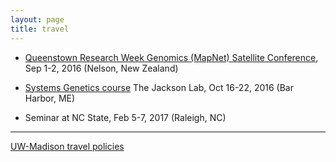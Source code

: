 ```yaml
---
layout: page
title: travel
---
```


<!--
  <a href="http://statgen.ncsu.edu/brcwebsite/summer_institute_ral.php">Summer Institute in Statistical Genetics</a> at NC State in Raleigh, NC (June 8-10, 2005)

  <a href="http://www.complextrait.org/meetings/main.php#ctc2005">4th Annual Meeting of the Complex Trait Consortium</a> in Groningen, the Netherlands (June 27-30, 2005)

  <a href="http://math.bnu.edu.cn/statprob/CSPS-IMS2005/index.html">CSPS/IMS meeting</a> in Beijing, China (July 9-12, 2005)

  <a href="http://www.amstat.org/meetings/jsm/2005/index.cfm">Joint Statistical Meetings</a> in Minneapolis, Minnesota (Aug 7-11, 2005)

  <a href="http://www.jax.org/courses/events/coursedetails.do?id=133">Short course on Complex Trait Analysis</a> at the Jackson Lab in Bar Harbor, Maine (Oct 5-11, 2005)

   <a href="http://bioinf.wehi.edu.au/folders/melanie/genemappers/">5th Australiasian human gene mapping conference</a>, <a href="http://www.mtbuller.com.au">Mt. Buller</a>, Australia (Nov 23-25, 2005)

  <a href="http://www.enar.org/meetings.htm">International
  Biometric Society/ENAR meeting</a>, Tampa, Florida (Mar 26-29, 2006)

  <a href="http://www.complextrait.org/meetings/ctc06.php">Complex Trait Consortium meeting</a> in Chapel Hill,
      North Carolina (May 6-10, 2006)

  <a href="http://www.biostat.washington.edu/sisg06/">Summer Institute in Statistical Genetics</a>, Seattle, Washington (June 26-28, 2006)</li>

  Visiting The Jackson Lab, Bar Harbor, Maine (July 10-12, 2006)</li>

  <a href="http://www.jax.org/courses/events/coursedetails.do?id=341&detail=scope">Complex Trait Analysis</a> short course, <a href="http://www.jax.org">The Jackson Laboratory</a>, Bar Harbor, Maine (Sept 16-22, 2006)</li>

  University of Michigan, Ann Arbor (Oct 19-20, 2006)</li>

  Neuropromise training course in Genetic analysis and
      Bioinformatics, Lund, Sweden (Jan 8-12, 2007)</li>

  Systems Medicine Workshop, NHLBI, Bethesda, MD (Jan 30 - Feb 1,
      2007)</li>

  GCAT Study Section (Feb 5-6, 2007)</li>

  Seminar at Statistics, U Michigan, Ann Arbor (Feb 14-16, 2007)</li>

  Seminar at The Jackson Lab, Bar Harbor (Feb 21-24, 2007)</li>

  Seminar at Statistics, UC Berkeley (Feb 27-Mar 1, 2007)</li>

  Seminar at Human Genetics, UCLA (March 5, 2007)</li>

  Seminar at U Wisconsin, Madison (Mar 21-24, 2007)</li>

  <a href="http://www.arvo.org/EWEB/startpage.aspx?site=AM_2007">ARVO</a> (May 6-10, 2007)</li>

  6th CTC meeting, Braunschweig, Germany (May 26 -29, 2007)</li>

  Cancun, Mexico (May 16-23, 2007)</li>

  GCAT Study Section, Washington, DC (May 31-June 1, 2007)</li>

  Seminar at <a href="http://www.math.niu.edu/">University of
      Northern Illinois</a>, DeKalb, Illinois (Sept 10-11, 2007)

  GCAT Study Section, San Francisco (Oct 3-4, 2007)

  <a href="http://www.genetics.wisc.edu/events.page?act=details&event=26">Genetics Dept retreat</a>, Devil's Head Resort, Merrimac, WI (Oct 5, 2007)

  <a href="http://www.jax.org/courses/2007/complextraits07.html">Complex Trait Analysis short course</a> at <a href="http://www.jax.org">The Jackson Laboratory</a>, Bar Harbor, Maine (Oct 11-17, 2007)

  Seminar at <a href="http://www.stolaf.edu">St Olaf College</a>, <a href="http://www.stolaf.edu/depts/statistics">Department of Statistics</a>, Northfield, Minnesota (Nov 5-6, 2007)

  Seminar at <a href="http://www.biostat.jhsph.edu">Johns Hopkins Biostatistics</a> (Nov 28, 2007)

  Seminar at <a href="http://www.genes.uchicago.edu/">Dept of Human Genetics</a>, <a href="http://www.uchicago.edu">University of Chicago</a> (Dec 5, 2007)

  Ani's defense, Johns Hopkins, Baltimore, MD (Dec 7, 2007)

  GCAT Study Section, Washington, DC (Feb 3-5, 2008)

  <a href="http://galton.uchicago.edu/msrc">First Midwest Statistics Research Colloquium</a>, University of Chicago (Mar 28-29, 2008)

  CTC meeting in Chapel Hill, North Carolina (Mar 14-15, 2008)

  Seminar at Cincinnati Children's Hospital (Apr 24-25, 2008)

  <a href="http://www.birs.ca/birspages.php?task=displayevent&event_id=08w5062">Emerging Statistical Challenges in Genome and Translational Research</a>, Banff, Canada (June 1-6, 2008)

  <a href="http://courses.jax.org/2008/systemgenetics08.html">Systems Genetics course</a> at The Jackson Laboratory, Bar Harbor, Maine (Sep 23-29, 2008)

  <a href="http://www-app.igb.uiuc.edu/bioinformatics/index.html">Midwest Symposium on Bioinformatics and Computational Biology</a>, Oct 4, 2008 (Champaign, IL)

  GCAT Study Section, Oct 6-7, 2008 (San Francisco, CA)

  Groningen and Oxford, Jan 17-24, 2009

  GCAT Study Section, Feb 3-4, 2009 (Washington, DC)

  GCAT Study Section, Jun 4-5, 2009 (Washington, DC)

  GCAT Study Section, Oct 14-15, 2009 (Seattle)

  <a href="http://courses.jax.org/2009/systemgenetics09.html">Systems Genetics course</a> at The Jackson Lab, Oct 19-25, 2009 (Bar Harbor)

  <a href="http://www.genetics.ucla.edu/">Human Genetics</a>, <a href="http://www.ucla.edu">UCLA</a>, Nov 23, 2009

  JAX CGD retreat, Jan 14-16, 2010 (Bar Harbor)

  GCAT Study Section, Feb 2-4, 2010 (Washington, DC)

  Seminar at UNC, Feb 11-13, 2010 (Chapel Hill, NC)

  Seminar at Vanderbilt, Mar 8-9, 2010 (Nashville, TN)

  Seminar at Michigan State, Apr 1-3, 2010 (Lansing, MI)

  <a href="http://www.ctc2010.org/">9th CTC meeting</a>, May 7-10, 2010 (Chicago)

  <a href="http://jay.up.poznan.pl/qtlmas2010/">MAS-QTL Workshop</a> and visit to Worclaw, May 17-18, 2010 (Poland)

  GCAT Study Section, Jun 2-3, 2010 (Chicago)

  <a href="http://www.cidr.jhmi.edu/cac.html">CIDR Access Committee</a>, Sept 7-8, 2010 (Washington, DC)

  <a href="http://courses.jax.org/2010/systemgenetics10.html">Systems Genetics course</a> at The Jackson Lab, Sep 19-25, 2010 (Bar Harbor)

  CGD meeting at The Jackson Lab, Jan 19-21, 2011 (Bar Harbor)

  Seminar in <a href="http://www.mailman.columbia.edu/academic-departments/biostatistics">Biostatistics</a> at <a href="http://www.columbia.edu">Columbia University</a>, Jan 26-28, 2011 (New York, NY)

  <a href="http://www.bio-complexity.com/QUB11/QB_ConfIndex.html">Quantitative Biology and Bioinformatics in Modern Medicine</a>, Feb 7-8, 2011 (Dublin, Ireland)

  <a href="http://cgd.jax.org/events/systemsgeneticsresources.shtml">Systems Genetics Resources Workshop</a>, May 12-13, 2011 (Chapel Hill, NC)

  <a href="http://www.ctc2010.org/">Mouse Genetics meeting</a>, Jun 22-26, 2011 (Washington, DC)

  <a href="http://www.warwick.ac.uk/statsdept/useR-2011/">UseR! Meeting</a>, Aug 16-18, 2011 (Coventry, UK)

  <a href="http://www.rug.nl/informatica/index">Groningen</a>, The Netherlands, Sept 6-11, 2011)

  <a href="http://statistics.gmu.edu/">Statistics</a>, <a href="http://www.gmu.edu">George Mason University</a>, Sept 22-23, 2011 (near Washington, DC)

  <a href="http://courses.jax.org/2011/systems-genetics.html">Systems Genetics course</a> at The Jackson Lab, Oct 2-9, 2011 (Bar Harbor)

  <a href="http://www.biostat.washington.edu/">Department of Biostatistics</a>, <a href="http://www.washington.edu">U Washington, Seattle</a>, Nov 16-18, 2011

  <a href="http://www.cidr.jhmi.edu/cac.html">CIDR Access Committee</a>, Jan 12-13, 2012 (Washington, DC)

  JAX CGD retreat, Jan 20, 2012 (Bar Harbor)

  <a href="http://www.enar.org/meetings.cfm">ENAR 2012 meeting</a>, Apr 1-4, 2012 (Washington, DC)

  <a href="http://www.pasteur.fr/ip/easysite/pasteur/en/research/scientific-departments/developmental-biology/units-and-groups/mouse-functional-genetics/ctc2012">CTC Meeting</a>, June 12-15, 2012 (Paris)

  <a href="http://www.euratrans.eu/">Euratrans</a> meeting, June 3-5, 2012 (Tutzing, Germany)

  CGD Advisory Board, Jackson Lab, Aug 15, 2012 (Bar Harbor)

  <a href="http://courses.jax.org/2012/systems-genetics.html">Systems Genetics course</a> at The Jackson Lab, Oct 28-Nov 4, 2012 (Bar Harbor)

  QTL course, <a href="http://www.icrisat.org">ICRISAT</a>, Dec 3-5, 2012 (Hyderabad, Andhra Pradesh, India)

  JAX CGD retreat, Jan 17, 2013 (North Carolina)

  <a href="http://www.enar.org/meetings.cfm">ENAR</a>, Mar 10-13, 2013 (Orlando, Florida)

  Plant breeding and genetics meeting, <a href="http://www.agronomy.ksu.edu/p.aspx?tabid=223">Kansas State Univ</a>, Apr 2, 2013 (Manhattan, KS)

  <a href="http://mus.well.ox.ac.uk/19genomes/MAGIC-WORKSHOP/">MAGIC workshop</a>, June 12-13, 2013 (Cambridge, UK)

  CGD Advisory Board, Jackson Lab, June 25, 2013 (Bar Harbor)</li>

  <a href="http://courses.jax.org/2013/systems-genetics.html">Systems Genetics course</a> at The Jackson Lab, Sep 8-14, 2013 (Bar Harbor)</li>

  <a href="http://www.cidr.jhmi.edu/cac.html">CIDR Access Committee</a>, Sep 12, 2013 (Washington, DC)</li>

  <a href="http://wssspe.researchcomputing.org.uk/cfp/">Workshop on sustainable software</a>, Nov 17, 2013 (Denver, CO)</li>

  JAX CGD retreat, Jan 21, 2014 (North Carolina)</li>

  <a href="http://www.danforthcenter.org/">Donald Danforth Plant Science Center</a>, Feb 18-20, 2014 (St. Louis)</li>

  <a href="http://enar.org/meetings.cfm">ENAR</a>, Mar 16-19, 2014 (Baltimore)</li>

  <a href="http://www.ctc2014.org/">Complex Trait Community meeting</a>, May 19-22, 2014 (Berlin, Germany)</li>

  <a href="http://user2014.stat.ucla.edu/">2014 UseR conference</a>, June 30 - July 3, 2014 (Los Angeles, CA)</li>

  <a href="http://biovis.net">4th Symposium on Biological Data Visualization</a>, July 11-12, 2014 (Boston, MA)</li>

- [Washington State University](http://www.wsu.edu), Aug 4-7, 2014
  (Pullman, WA)

- [CIDR Access Committee](http://www.cidr.jhmi.edu/about/history.html), Sep 12,
  2014 (Baltimore, MD)

- [Systems Genetics course](http://courses.jax.org/2014/systems-genetics.html),
  The Jackson Lab, Sep 27-Oct 3, 2014 (Bar Harbor, ME)

- Seminar at [Harvard Biostat](http://www.hsph.harvard.edu/biostatistics/),
  Nov 6, 2014 (Boston, MA)

- Reproducible Research hackathon, Dec 8-11, 2014 (Durham, NC)

- Jackson Lab, Jan 6-9, 2015 (Bar Harbor, Maine)

- [AAAS meeting](https://aaas.confex.com/aaas/2015/webprogram/start.html), Feb 12-16, 2015 (San Jose, CA)

- [Genome to Phenome Symposium](http://www.csiro.au/Portals/Events/Queensland/OCE_Genome-phenome.aspx), Mar 25-27, 2015 (Brisbane, Australia)

- [Software Carpentry workshop](http://karawoo.com/2015-04-27-wsu/), Apr 27-28, 2015 (Pullman, WA)

- [CTC meeting](http://www.ohsu.edu/parc/CTC2015), June 8-11, 2015 (Portland, OR)

- [R/Bioconductor conference](http://bioconductor.org/help/course-materials/2015/BioC2015/),
  July 20-22, 2015 (Seattle, WA)

- [JSM 2015](http://www.amstat.org/meetings/jsm/2015/), Aug 8-13, 2015 (Seattle, WA)

- R/qtl workshop at Texas A&amp;M, Sep 1-4, 2015 (College Station, TX)

- [JHU Data Science Hackathon](https://www.regonline.com/builder/site/Default.aspx?EventID=1692764), Sep 21-23, 2015 (Baltimore, MD)

- [Systems Genetics course](https://www.jax.org/education-and-learning/education-calendar/2015/september/short-course-on-systems-genetics),
  The Jackson Lab, Sep 27-Oct 3, 2015 (Bar Harbor, ME)

- Memphis trip to meet with Saunak and Pjotr, Nov 1-5, 2015 (Memphis, TN)

- Alexander Disease project meeting, Nov 14, 2015 (Boston, MA)

- Chicago ASA talk, East Bank Club, 500 N Kingsbury St, Dec 15, 2015 (Chicago, IL)

- [ENAR](http://enar.org/meetings.cfm), Mar 6-9, 2016 (Austin, TX)

- Jackson Lab, Feb 8-11, 2016

- Genentech, Mar 14-16, 2016 (San Francisco, CA)

- Chicago ASA workshop on reproducible research, Apr 1, 2016 (Chicago, IL)

- [Biological Statistics and Computational Biology](https://bscb.cornell.edu/),
  Cornell University, Apr 18, 2016 (Ithaca, NY)

- Albee Messing project meeting, May 12-13, 2016 (Rochester, NY)

- PRDM9 advisory board meeting, May 17-20, 2016 (Bar Harbor, ME)

- [International Conference on Quantitative Genetics](http://www.icqg5.org/)
  June 12-17, 2016 (Madison, WI)

- [UseR! conference](http://user2016.org/), Stanford, June 27-30, 2016
  (Palo Alto, CA)

- [The Allied Genetics Conference](http://www.genetics2016.org/), July
  13-17, 2016 (Orlando, FL)

- [JSM 2016](http://www.amstat.org/meetings/jsm/2016), July 31-Aug 4,
  2016 (Chicago, IL)

-->

- [Queenstown Research Week Genomics (MapNet) Satellite Conference](http://www.queenstownresearchweek.org/),
  Sep 1-2, 2016 (Nelson, New Zealand)

- [Systems Genetics course](https://www.jax.org/education-and-learning/education-calendar/2016/october/short-course-on-systems-genetics)
  The Jackson Lab, Oct 16-22, 2016 (Bar Harbor, ME)

- Seminar at NC State, Feb 5-7, 2017 (Raleigh, NC)

---

[UW-Madison travel policies](http://www.bussvc.wisc.edu/acct/policy/ppindex.html)

